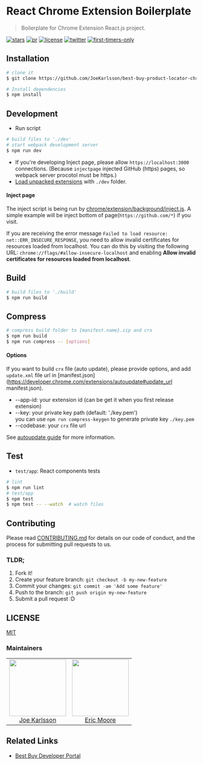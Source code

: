 # React Chrome Extension Boilerplate

> Boilerplate for Chrome Extension React.js project.

[![stars][stars]][stars-url]
[![pr][pr]][pr-url]
[![license][license]][license-url]
[![twitter][twitter]][twitter-url]
[![first-timers-only](http://img.shields.io/badge/first--timers--only-friendly-blue.svg?style=flat-square)](http://www.firsttimersonly.com/)

## Installation

```bash
# clone it
$ git clone https://github.com/JoeKarlsson/best-buy-product-locator-chrome-extention.git

# Install dependencies
$ npm install
```

## Development

- Run script

```bash
# build files to './dev'
# start webpack development server
$ npm run dev
```

- If you're developing Inject page, please allow `https://localhost:3000` connections. (Because `injectpage` injected GitHub (https) pages, so webpack server procotol must be https.)
- [Load unpacked extensions](https://developer.chrome.com/extensions/getstarted#unpacked) with `./dev` folder.

#### Inject page

The inject script is being run by [chrome/extension/background/inject.js](chrome/extension/background/inject.js). A simple example will be inject bottom of page(`https://github.com/*`) if you visit.

If you are receiving the error message `Failed to load resource: net::ERR_INSECURE_RESPONSE`, you need to allow invalid certificates for resources loaded from localhost. You can do this by visiting the following URL: `chrome://flags/#allow-insecure-localhost` and enabling **Allow invalid certificates for resources loaded from localhost**.

## Build

```bash
# build files to './build'
$ npm run build
```

## Compress

```bash
# compress build folder to {manifest.name}.zip and crx
$ npm run build
$ npm run compress -- [options]
```

#### Options

If you want to build `crx` file (auto update), please provide options, and add `update.xml` file url in [manifest.json](https://developer.chrome.com/extensions/autoupdate#update_url manifest.json).

- --app-id: your extension id (can be get it when you first release extension)
- --key: your private key path (default: './key.pem')  
  you can use `npm run compress-keygen` to generate private key `./key.pem`
- --codebase: your `crx` file url

See [autoupdate guide](https://developer.chrome.com/extensions/autoupdate) for more information.

## Test

- `test/app`: React components tests

```bash
# lint
$ npm run lint
# test/app
$ npm test
$ npm test -- --watch  # watch files
```

## Contributing

Please read [CONTRIBUTING.md](https://github.com/JoeKarlsson/best-buy-product-locator-chrome-extention/blob/develop/CONTRIBUTING.md) for details on our code of conduct, and the process for submitting pull requests to us.

### TLDR;

1. Fork it!
1. Create your feature branch: `git checkout -b my-new-feature`
1. Commit your changes: `git commit -am 'Add some feature'`
1. Push to the branch: `git push origin my-new-feature`
1. Submit a pull request :D

## LICENSE

[MIT](LICENSE)

### Maintainers

<table>
  <tbody>
    <tr>
      <td align="center">
        <img width="150 height="150"
        src="https://avatars.githubusercontent.com/JoeKarlsson?v=3">
        <br />
        <a href="https://github.com/JoeKarlsson">Joe Karlsson</a>
      </td>
			<td align="center">
        <img width="150 height="150"
        src="https://avatars.githubusercontent.com/itsmoops?v=3">
        <br />
        <a href="https://github.com/itsmoops">Eric Moore</a>
      </td>
    <tr>
  <tbody>
</table>

## Related Links

- [Best Buy Developer Portal](https://developer.bestbuy.com/)

[pr]: https://img.shields.io/badge/PRs-welcome-brightgreen.svg
[pr-url]: CONTRIBUTING.md
[stars]: https://img.shields.io/github/stars/JoeKarlsson/best-buy-product-locator-chrome-extention.svg?style=flat-square
[stars-url]: https://github.com/JoeKarlsson/best-buy-product-locator-chrome-extention/stargazers
[license]: https://img.shields.io/github/license/JoeKarlsson/best-buy-product-locator-chrome-extention.svg
[license-url]: https://github.com/JoeKarlsson/best-buy-product-locator-chrome-extention/blob/develop/LICENSE
[twitter]: https://img.shields.io/twitter/url/https/github.com/JoeKarlsson/best-buy-product-locator-chrome-extention.svg?style=social&style=flat-square
[twitter-url]: https://twitter.com/intent/tweet?text=Wow:&url=https%3A%2F%2Fgithub.com%2FJoeKarlsson%2Fbest-buy-product-locator-chrome-extention
